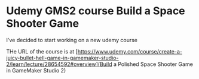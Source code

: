 # Udemy GMS2 course Build a Space Shooter Game
I've decided to start working on a new udemy course

THe URL of the course is at 
[https://www.udemy.com/course/create-a-juicy-bullet-hell-game-in-gamemaker-studio-2/learn/lecture/28654592#overview](Build a Polished Space Shooter Game in GameMaker Studio 2)